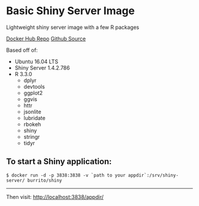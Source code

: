 Basic Shiny Server Image
======
Lightweight shiny server image with a few R packages

[Docker Hub Repo](https://hub.docker.com/r/burrito/shiny/)
[Github Source](https://github.com/ajay-d/docker-shiny)

Based off of:
* Ubuntu 16.04 LTS
* Shiny Server 1.4.2.786
* R 3.3.0
   * dplyr 
   * devtools
   * ggplot2
   * ggvis
   * httr
   * jsonlite
   * lubridate
   * rbokeh
   * shiny 
   * stringr
   * tidyr


To start a Shiny application:
-----
```
$ docker run -d -p 3838:3838 -v `path to your appdir`:/srv/shiny-server/ burrito/shiny
```
---

Then visit: <http://localhost:3838/appdir/>
